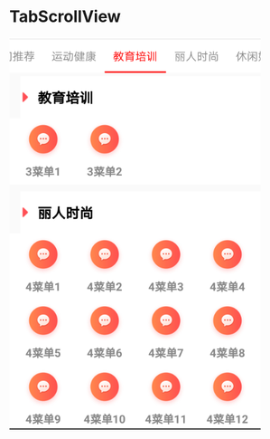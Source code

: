 
# TabScrollView


![](https://github.com/zhoufeng1213/TabScrollView/raw/master/Screenshots/20180515105741.png)


